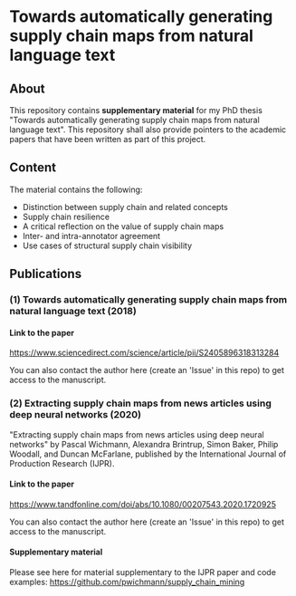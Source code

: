 # Towards automatically generating supply chain maps from natural language text

## About 

This repository contains **supplementary material** for my PhD thesis "Towards automatically generating supply chain maps from natural language text".
This repository shall also provide pointers to the academic papers that have been written as part of this project.

## Content

The material contains the following:

* Distinction between supply chain and related concepts
* Supply chain resilience
* A critical reflection on the value of supply chain maps
* Inter- and intra-annotator agreement
* Use cases of structural supply chain visibility

## Publications

### (1) Towards automatically generating supply chain maps from natural language text (2018)

#### Link to the paper

https://www.sciencedirect.com/science/article/pii/S2405896318313284

You can also contact the author here (create an 'Issue' in this repo) to get access to the manuscript.


### (2) Extracting supply chain maps from news articles using deep neural networks (2020)

"Extracting supply chain maps from news articles using deep neural networks" by Pascal Wichmann, Alexandra Brintrup, Simon Baker, Philip Woodall, and Duncan McFarlane, published by the International Journal of Production Research (IJPR).

#### Link to the paper
https://www.tandfonline.com/doi/abs/10.1080/00207543.2020.1720925

You can also contact the author here (create an 'Issue' in this repo) to get access to the manuscript.

#### Supplementary material

Please see here for material supplementary to the IJPR paper and code examples:
https://github.com/pwichmann/supply_chain_mining

